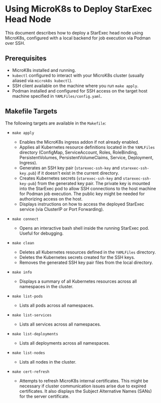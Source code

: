 # Using MicroK8s to Deploy StarExec Head Node

This document describes how to deploy a StarExec head node using MicroK8s, configured with a local backend for job execution via Podman over SSH.

## Prerequisites

* MicroK8s installed and running.
* `kubectl` configured to interact with your MicroK8s cluster (usually aliased via `microk8s kubectl`).
* SSH client available on the machine where you run `make apply`.
* Podman installed and configured for SSH access on the target host machine specified in `YAMLFiles/config.yaml`.

## Makefile Targets

The following targets are available in the `Makefile`:

* `make apply`
  * Enables the MicroK8s ingress addon if not already enabled.
  * Applies all Kubernetes resource definitions located in the `YAMLFiles` directory (ConfigMap, ServiceAccount, Roles, RoleBinding, PersistentVolumes, PersistentVolumeClaims, Service, Deployment, Ingress).
  * Generates an SSH key pair (`starexec-ssh-key` and `starexec-ssh-key.pub`) if it doesn't exist in the current directory.
  * Creates Kubernetes secrets (`starexec-ssh-key` and `starexec-ssh-key-pub`) from the generated key pair. The private key is mounted into the StarExec pod to allow SSH connections to the host machine for Podman job execution. The public key might be needed for authorizing access on the host.
  * Displays instructions on how to access the deployed StarExec service (via ClusterIP or Port Forwarding).

* `make connect`
  * Opens an interactive bash shell inside the running StarExec pod. Useful for debugging.

* `make clean`
  * Deletes all Kubernetes resources defined in the `YAMLFiles` directory.
  * Deletes the Kubernetes secrets created for the SSH keys.
  * Removes the generated SSH key pair files from the local directory.

* `make info`
  * Displays a summary of all Kubernetes resources across all namespaces in the cluster.

* `make list-pods`
  * Lists all pods across all namespaces.

* `make list-services`
  * Lists all services across all namespaces.

* `make list-deployments`
  * Lists all deployments across all namespaces.

* `make list-nodes`
  * Lists all nodes in the cluster.

* `make cert-refresh`
  * Attempts to refresh MicroK8s internal certificates. This might be necessary if cluster communication issues arise due to expired certificates. It also displays the Subject Alternative Names (SANs) for the server certificate.
